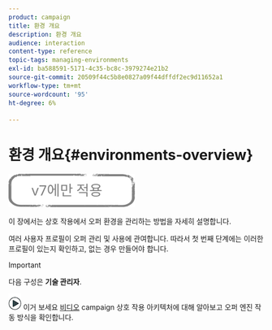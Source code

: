```yaml
---
product: campaign
title: 환경 개요
description: 환경 개요
audience: interaction
content-type: reference
topic-tags: managing-environments
exl-id: ba588591-5171-4c35-bc8c-3979274e21b2
source-git-commit: 20509f44c5b8e0827a09f44dffdf2ec9d11652a1
workflow-type: tm+mt
source-wordcount: '95'
ht-degree: 6%

---
```


# 환경 개요{#environments-overview}

![](../../assets/v7-only.svg)

이 장에서는 상호 작용에서 오퍼 환경을 관리하는 방법을 자세히 설명합니다.

여러 사용자 프로필이 오퍼 관리 및 사용에 관여합니다. 따라서 첫 번째 단계에는 이러한 프로필이 있는지 확인하고, 없는 경우 만들어야 합니다.

>[!IMPORTANT]
>
>다음 구성은 **기술 관리자**.

![](assets/do-not-localize/how-to-video.png) 이거 보세요 [비디오](https://helpx.adobe.com/campaign/classic/how-to/architecture-of-acs-v6.html?playlist=/ccx/v1/collection/product/campaign/classic/segment/digital-marketers/explevel/intermediate/applaunch/get-started/collection.ccx.js&amp;ref=helpx.adobe.com) campaign 상호 작용 아키텍처에 대해 알아보고 오퍼 엔진 작동 방식을 확인합니다.
